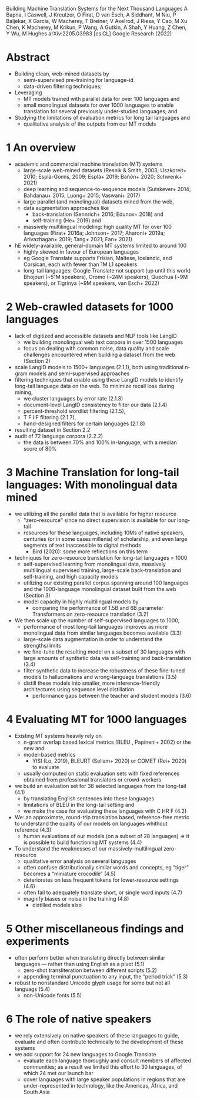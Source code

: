 Building Machine Translation Systems for the Next Thousand Languages
A Bapna, I Caswell, J Kreutzer, O Firat, D van Esch, A Siddhant, M Niu,
  P Baljekar, X Garcia, W Macherey, T Breiner, V Axelrod, J Riesa, Y Cao,
  M Xu Chen, K Macherey, M Krikun, P Wang, A Gutkin, A Shah, Y Huang, Z Chen,
  Y Wu, M Hughes
arXiv:2205.03983 [cs.CL] Google Research (2022)

# Abstract

* Building clean, web-mined datasets by
  * semi-supervised pre-training for language-id
  * data-driven filtering techniques;
* Leveraging
  * MT models trained with parallel data for over 100 languages and
  * small monolingual datasets for over 1000 languages to enable translation
    for several previously under-studied languages; and
* Studying the limitations of evaluation metrics for long tail languages and
  * qualitative analysis of the outputs from our MT models

# 1 An overview

* academic and commercial machine translation (MT) systems
  * large-scale web-mined datasets (Resnik & Smith, 2003; Uszkoreit+ 2010;
    Esplà-Gomis, 2009; Esplà+ 2019; Bañón+ 2020; Schwenk+ 2021)
  * deep learning and sequence-to-sequence models (Sutskever+ 2014;
    Bahdanau+ 2015; Luong+ 2015; Vaswani+ 2017)
  * large parallel (and monolingual) datasets mined from the web,
  * data augmentation approaches like
    * back-translation (Sennrich+ 2016; Edunov+ 2018) and
    * self-training (He+ 2019) and
  * massively multilingual modeling: high quality MT for over 100 languages
    (Firat+ 2016a; Johnson+ 2017; Aharoni+ 2019a; Arivazhagan+ 2019;
    Tang+ 2021; Fan+ 2021)
* hE widely-available, general-domain MT systems limited to around 100
  * highly skewed in favour of European languages
  * eg Google Translate supports Frisian, Maltese, Icelandic, and Corsican,
    each with fewer than 1M L1 speakers
  * long-tail languages: Google Translate not support (up until this work)
    Bhojpuri (~51M speakers), Oromo (~24M speakers), Quechua (~9M speakers), or
    Tigrinya (~9M speakers, van Esch+ 2022)

# 2 Web-crawled datasets for 1000 languages

* lack of digitized and accessible datasets and NLP tools like LangID
  * we building monolingual web text corpora in over 1500 languages
  * focus on dealing with common noise, data quality and scale challenges
    encountered when building a dataset from the web (Section 2)
* scale LangID models to 1500+ languages (2.1.1), both using traditional n-gram
  models and semi-supervised approaches
* filtering techniques that enable using these LangID models to identify
  long-tail language data on the web. To minimize recall loss during mining,
  * we cluster languages by error rate (2.1.3)
  * document-level LangID consistency to filter our data (2.1.4)
  * percent-threshold wordlist filtering (2.1.5),
  * T F IIF filtering (2.1.7),
  * hand-designed filters for certain languages (2.1.8)
* resulting dataset in Section 2.2
* audit of 72 language corpora (2.2.2)
  * the data is between 70% and 100% in-language, with a median score of 80%

# 3 Machine Translation for long-tail languages: With monolingual data mined

* we utilizing all the parallel data that is available for higher resource
  * "zero-resource" since no direct supervision is available for our long-tail
  * resources for these languages, including 10Ms of native speakers,
    centuries (or in some cases millenia) of scholarship, and even
    large segments of text inaccessible to digital methods
    * Bird (2020): some more reflections on this term
* techniques for zero-resource translation for long-tail languages > 1000
  * self-supervised learning from monolingual data,
    massively multilingual supervised training,
    large-scale back-translation and self-training, and high capacity models
  * utilizing our existing parallel corpus spanning around 100 languages and
    the 1000-language monolingual dataset built from the web (Section 3)
  * model capacity in highly multilingual models by
    * comparing the performance of 1.5B and 6B parameter Transformers on
      zero-resource translation (3.2)
* We then scale up the number of self-supervised languages to 1000,
  * performance of most long-tail languages improves as more monolingual data
    from similar languages becomes available (3.3)
  * large-scale data augmentation in order to understand the strengths/limits
  * we fine-tune the resulting model on a subset of 30 languages with large
    amounts of synthetic data via self-training and back-translation (3.4)
  * filter synthetic data to increase the robustness of these fine-tuned
    models to hallucinations and wrong-language translations (3.5)
  * distill these models into smaller, more inference-friendly architectures
    using sequence level distillation
    * performance gaps between the teacher and student models (3.6)

# 4 Evaluating MT for 1000 languages

* Existing MT systems heavily rely on
  * n-gram overlap based lexical metrics (BLEU , Papineni+ 2002) or the new and
  * model-based metrics
    * YISI (Lo, 2019), BLEURT (Sellam+ 2020) or COMET (Rei+ 2020) to evaluate
  * usually computed on static evaluation sets with fixed references obtained
    from professional translators or crowd-workers
* we build an evaluation set for 38 selected languages from the long-tail (4.1)
  * by translating English sentences into these languages
  * limitations of BLEU in the long-tail setting and
  * we make the case for evaluating these languages with C HR F (4.2)
* We: an approximate, round-trip translation based, reference-free metric
  to understand the quality of our models on languages whithout reference (4.3)
  * human evaluations of our models (on a subset of 28 languages)
    => it is possible to build functioning MT systems (4.4)
* To understand the weaknesses of our massively-multilingual zero-resource
  * qualitative error analysis on several languages
  * often confuse distributionally similar words and concepts,
    eg “tiger” becomes a “miniature crocodile” (4.5)
  * deteriorates on less frequent tokens for lower-resource settings (4.6)
  * often fail to adequately translate short, or single word inputs (4.7)
  * magnify biases or noise in the training (4.8)
    * distilled models also

# 5 Other miscellaneous findings and experiments

* often perform better when translating directly between similar languages —
  rather than using English as a pivot (5.1)
  * zero-shot transliteration between different scripts (5.2)
  * appending terminal punctuation to any input, the “period trick” (5.3)
* robust to nonstandard Unicode glyph usage for some but not all languags (5.4)
  * non-Unicode fonts (5.5)

# 6 The role of native speakers

* we rely extensively on native speakers of these languages to guide, evaluate
  and often contribute technically to the development of these systems
* we add support for 24 new languages to Google Translate
  * evaluate each language thoroughly and consult members of affected
    communities; as a result we limited this effort to 30 languages, of which
    24 met our launch bar
  * cover languages with large speaker populations in regions that are
    under-represented in technology, like the Americas, Africa, and South Asia
